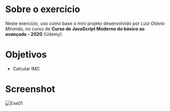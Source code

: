 # Sobre o exercício

Neste exercício, uso como base o mini projeto desenvolvido por *Luiz Otávio Miranda*, no curso de **Curso de JavaScript Moderno do básico ao avançado - 2020** (Udemy).

# Objetivos
- Calcular IMC

# Screenshot

![Exe01](https://user-images.githubusercontent.com/40447101/82707322-39407b80-9c52-11ea-98ed-b73c5f5fd78b.JPG)
